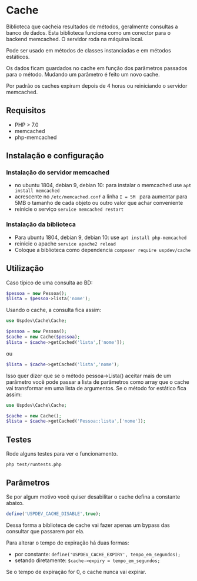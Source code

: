 # Cache
Biblioteca que cacheia resultados de métodos, geralmente consultas a banco de dados. Esta biblioteca funciona como um conector para o backend memcached. O servidor roda na máquina local.

Pode ser usado em métodos de classes instanciadas e em métodos estáticos.

Os dados ficam guardados no cache em função dos parâmetros passados para o método. Mudando um parâmetro é feito um novo cache.

Por padrão os caches expiram depois de 4 horas ou reiniciando o servidor memcached.

## Requisitos

* PHP > 7.0
* memcached
* php-memcached

## Instalação e configuração

### Instalação do servidor memcached
* no ubuntu 1804, debian 9, debian 10: para instalar o memcached use ```apt install memcached```
* acrescente no ```/etc/memcached.conf``` a linha ```I = 5M ``` para aumentar para 5MB o tamanho de cada objeto ou outro valor que achar conveniente
* reinicie o serviço ``` service memcached restart ```

### Instalação da biblioteca
* Para ubuntu 1804, debian 9, debian 10: use ``` apt install php-memcached ```
* reinicie o apache ``` service apache2 reload ```
* Coloque a biblioteca como dependencia ``` composer require uspdev/cache ```

## Utilização

Caso típico de uma consulta ao BD:

```php
$pessoa = new Pessoa();
$lista = $pessoa->lista('nome');
```

Usando o cache, a consulta fica assim:

```php
use Uspdev\Cache\Cache;

$pessoa = new Pessoa();
$cache = new Cache($pessoa);
$lista = $cache->getCached('lista',['nome']);
```

ou 

```php
$lista = $cache->getCached('lista','nome');
```

Isso quer dizer que se o método pessoa->Lista() aceitar mais de um parâmetro você pode passar a lista de parâmetros como array que o cache vai transformar em uma lista de argumentos.
Se o método for estático fica assim:

```php
use Uspdev\Cache\Cache;

$cache = new Cache();
$lista = $cache->getCached('Pessoa::lista',['nome']);
```

## Testes

Rode alguns testes para ver o funcionamento.

    php test/runtests.php

## Parâmetros

Se por algum motivo você quiser desabilitar o cache defina a constante abaixo.

```php
define('USPDEV_CACHE_DISABLE',true);
```

Dessa forma a biblioteca de cache vai fazer apenas um bypass das consultar que passarem por ela.

Para alterar o tempo de expiração há duas formas:

* por constante:  ```define('USPDEV_CACHE_EXPIRY', tempo_em_segundos);```
* setando diretamente: ```$cache->expiry = tempo_em_segundos;```

Se o tempo de expiração for 0, o cache nunca vai expirar.